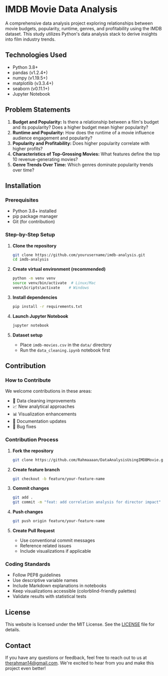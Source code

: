# IMDB Movie Data Analysis

A comprehensive data analysis project exploring relationships between movie budgets, popularity, runtime, genres, and profitability using the IMDB dataset. This study utilizes Python's data analysis stack to derive insights into film industry trends.

## Technologies Used

- Python 3.8+
- pandas (v1.2.4+)
- numpy (v1.19.5+)
- matplotlib (v3.3.4+)
- seaborn (v0.11.1+)
- Jupyter Notebook

## Problem Statements

1. **Budget and Popularity:** Is there a relationship between a film's budget and its popularity? Does a higher budget mean higher popularity?
2. **Runtime and Popularity:** How does the runtime of a movie influence audience engagement and popularity?
3. **Popularity and Profitability:** Does higher popularity correlate with higher profits?
4. **Characteristics of Top-Grossing Movies:** What features define the top 10 revenue-generating movies?
5. **Genre Trends Over Time:** Which genres dominate popularity trends over time?

## Installation

### Prerequisites
- Python 3.8+ installed
- pip package manager
- Git (for contribution)

### Step-by-Step Setup

1. **Clone the repository**
   ```bash
   git clone https://github.com/yourusername/imdb-analysis.git
   cd imdb-analysis
   ```

2. **Create virtual environment (recommended)**
   ```bash
   python -m venv venv
   source venv/bin/activate  # Linux/Mac
   venv\Scripts\activate    # Windows
   ```

3. **Install dependencies**
   ```bash
   pip install -r requirements.txt
   ```

4. **Launch Jupyter Notebook**
   ```bash
   jupyter notebook
   ```

5. **Dataset setup**
   - Place `imdb-movies.csv` in the `data/` directory
   - Run the `data_cleaning.ipynb` notebook first

## Contribution

### How to Contribute

We welcome contributions in these areas:
- 🧹 Data cleaning improvements
- 📈 New analytical approaches
- 📊 Visualization enhancements
- 📝 Documentation updates
- 🐛 Bug fixes

### Contribution Process

1. **Fork the repository**
   ```bash
   git clone https://github.com/Rahmaaaan/DataAnalysisUsingIMDBMovie.git
   ```

2. **Create feature branch**
   ```bash
   git checkout -b feature/your-feature-name
   ```

3. **Commit changes**
   ```bash
   git add .
   git commit -m "feat: add correlation analysis for director impact"
   ```

4. **Push changes**
   ```bash
   git push origin feature/your-feature-name
   ```

5. **Create Pull Request**
   - Use conventional commit messages
   - Reference related issues
   - Include visualizations if applicable

### Coding Standards
- Follow PEP8 guidelines
- Use descriptive variable names
- Include Markdown explanations in notebooks
- Keep visualizations accessible (colorblind-friendly palettes)
- Validate results with statistical tests

## License

This website is licensed under the MIT License. See the [LICENSE](LICENSE) file for details.

## Contact

If you have any questions or feedback, feel free to reach out to us at <therahman14@gmail.com>. We're excited to hear from you and make this project even better!